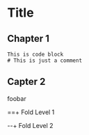# Title

## Chapter 1

```
This is code block
# This is just a comment
```

## Capter 2

foobar

==+ Fold Level 1

--+ Fold Level 2
